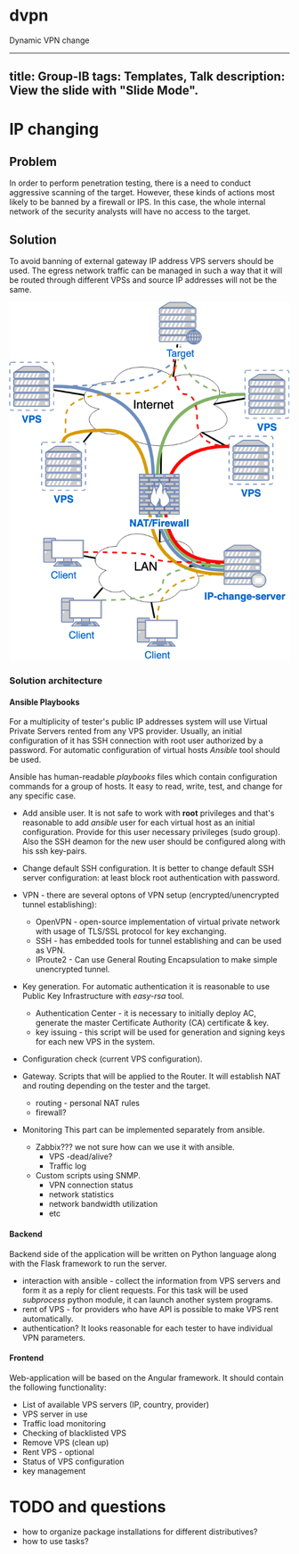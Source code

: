 # dvpn
Dynamic VPN change

---
title: Group-IB
tags: Templates, Talk
description: View the slide with "Slide Mode".
---

# IP changing

## Problem

In order to perform penetration testing, there is a need to conduct aggressive scanning of the target. However, these kinds of actions most likely to be banned by a firewall or IPS. In this case, the whole internal network of the security analysts will have no access to the target. 


## Solution

To avoid banning of external gateway IP address VPS servers should be used. The egress network traffic can be managed in such a way that it will be routed through different VPSs and source IP addresses will not be the same.

![](structure.png)

### Solution architecture

#### Ansible Playbooks

For a multiplicity of tester's public IP addresses system will use Virtual Private Servers rented from any VPS provider. Usually, an initial configuration of it has SSH connection with root user authorized by a password. For automatic configuration of virtual hosts *Ansible* tool should be used. 

Ansible has human-readable *playbooks* files which contain configuration commands for a group of hosts. It easy to read, write, test, and change for any specific case.


* Add ansible user.
    It is not safe to work with **root** privileges and that's reasonable to add *ansible* user for each virtual host as an initial configuration. Provide for this user necessary privileges (sudo group). Also the SSH deamon for the new user should be configured along with his ssh key-pairs.

* Change default SSH configuration.
    It is better to change default SSH server configuration: at least block root authentication with password.

* VPN - there are several optons of VPN setup (encrypted/unencrypted tunnel establishing):
    * OpenVPN - open-source implementation of virtual private network with usage of TLS/SSL protocol for key exchanging. 
    * SSH - has embedded tools for tunnel establishing and can be used as VPN.
    * IProute2 - Can use General Routing Encapsulation to make simple unencrypted tunnel.

* Key generation.
    For automatic authentication it is reasonable to use Public Key Infrastructure with *easy-rsa* tool.
    * Authentication Center - it is necessary to initially deploy AC, generate the master Certificate Authority (CA) certificate & key.
    * key issuing - this script will be used for generation and signing keys for each new VPS in the system. 

* Configuration check (current VPS configuration).
    
* Gateway.
     Scripts that will be applied to the Router. It will establish NAT and routing depending on the tester and the target.
    * routing - personal NAT rules
    * firewall?
    
* Monitoring
    This part can be implemented separately from ansible.
    * Zabbix??? we not sure how can we use it with ansible.
        * VPS -dead/alive?
        * Traffic log
    * Custom scripts using SNMP.
        * VPN connection status
        * network statistics
        * network bandwidth utilization
        * etc 


#### Backend

Backend side of the application will be written on Python language along with the Flask framework to run the server. 

* interaction with ansible - collect the information from VPS servers and form it as a reply for client requests. For this task will be used *subprocess* python module, it can launch another system programs.
* rent of VPS - for providers who have API is possible to make VPS rent automatically.
* authentication? It looks reasonable for each tester to have individual VPN parameters. 


#### Frontend

Web-application will be based on the Angular framework. It should contain the following functionality:

* List of available VPS servers (IP, country, provider)
* VPS server in use
* Traffic load monitoring
* Checking of blacklisted VPS
* Remove VPS (clean up)
* Rent VPS - optional
* Status of VPS configuration
* key management


# TODO and questions

* how to organize package installations for different distributives?
* how to use tasks?
